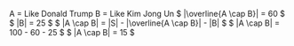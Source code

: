 A = Like Donald Trump
B = Like Kim Jong Un
$ |\overline{A \cap B}| = 60 $
$ |B| = 25 $
$ |A \cap B| = |S| - |\overline{A \cap B}| - |B| $
$ |A \cap B| = 100 - 60 - 25 $
$ |A \cap B| = 15 $
